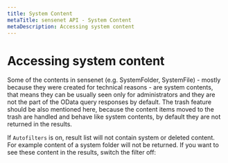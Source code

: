 ```yaml
---
title: System Content
metaTitle: sensenet API - System Content
metaDescription: Accessing system content
---
```


# Accessing system content

Some of the contents in sensenet (e.g. SystemFolder, SystemFile) - mostly because they were created for technical reasons - are system contents, that means they can be usually seen only for administrators and they are not the part of the OData query responses by default. The trash feature should be also mentioned here, because the content items moved to the trash are handled and behave like system contents, by default they are not returned in the results.

If `Autofilters` is on, result list will not contain system or deleted content. For example content of a system folder will not be returned. If you want to see these content in the results, switch the filter off:

<tab category="basic-concepts" article="system-content" example="autofilter" />


